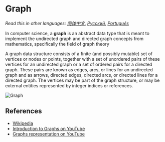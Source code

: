 # Graph

_Read this in other languages:_
[_简体中文_](README.zh-CN.md),
[_Русский_](README.ru-RU.md),
[_Português_](README.pt-BR.md)

In computer science, a **graph** is an abstract data type
that is meant to implement the undirected graph and
directed graph concepts from mathematics, specifically
the field of graph theory

A graph data structure consists of a finite (and possibly
mutable) set of vertices or nodes or points, together
with a set of unordered pairs of these vertices for an
undirected graph or a set of ordered pairs for a
directed graph. These pairs are known as edges, arcs,
or lines for an undirected graph and as arrows,
directed edges, directed arcs, or directed lines
for a directed graph. The vertices may be part of
the graph structure, or may be external entities
represented by integer indices or references.

![Graph](https://www.tutorialspoint.com/data_structures_algorithms/images/graph.jpg)

## References

- [Wikipedia](<https://en.wikipedia.org/wiki/Graph_(abstract_data_type)>)
- [Introduction to Graphs on YouTube](https://www.youtube.com/watch?v=gXgEDyodOJU&index=9&list=PLLXdhg_r2hKA7DPDsunoDZ-Z769jWn4R8)
- [Graphs representation on YouTube](https://www.youtube.com/watch?v=k1wraWzqtvQ&index=10&list=PLLXdhg_r2hKA7DPDsunoDZ-Z769jWn4R8)
